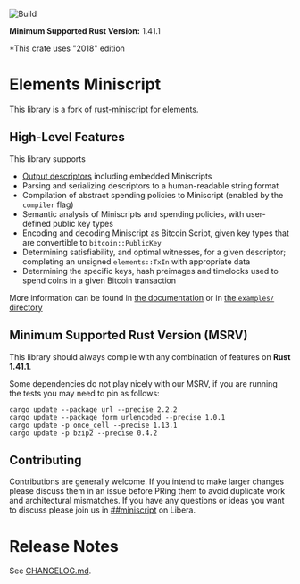 ![Build](https://github.com/ElementsProject/elements-miniscript/workflows/Continuous%20integration/badge.svg)

**Minimum Supported Rust Version:** 1.41.1

*This crate uses "2018" edition

# Elements Miniscript
This library is a fork of [rust-miniscript](https://github.com/rust-bitcoin/rust-miniscript) for elements.


## High-Level Features

This library supports

* [Output descriptors](https://github.com/bitcoin/bitcoin/blob/master/doc/descriptors.md)
including embedded Miniscripts
* Parsing and serializing descriptors to a human-readable string format
* Compilation of abstract spending policies to Miniscript (enabled by the
`compiler` flag)
* Semantic analysis of Miniscripts and spending policies, with user-defined
public key types
* Encoding and decoding Miniscript as Bitcoin Script, given key types that
are convertible to `bitcoin::PublicKey`
* Determining satisfiability, and optimal witnesses, for a given descriptor;
completing an unsigned `elements::TxIn` with appropriate data
* Determining the specific keys, hash preimages and timelocks used to spend
coins in a given Bitcoin transaction

More information can be found in [the documentation](https://docs.rs/elements-miniscript)
or in [the `examples/` directory](https://github.com/ElementsProject/elements-miniscript/tree/master/examples)


## Minimum Supported Rust Version (MSRV)
This library should always compile with any combination of features on **Rust 1.41.1**.


Some dependencies do not play nicely with our MSRV, if you are running the tests
you may need to pin as follows:

```
cargo update --package url --precise 2.2.2
cargo update --package form_urlencoded --precise 1.0.1
cargo update -p once_cell --precise 1.13.1
cargo update -p bzip2 --precise 0.4.2
```

## Contributing
Contributions are generally welcome. If you intend to make larger changes please
discuss them in an issue before PRing them to avoid duplicate work and
architectural mismatches. If you have any questions or ideas you want to discuss
please join us in
[##miniscript](https://web.libera.chat/?channels=##miniscript) on Libera.

# Release Notes

See [CHANGELOG.md](CHANGELOG.md).

